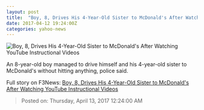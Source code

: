```yaml
---
layout: post
title:  "Boy, 8, Drives His 4-Year-Old Sister to McDonald's After Watching YouTube Instructional Videos"
date: 2017-04-12 19:24:00Z
categories: yahoo-news
---
```


![Boy, 8, Drives His 4-Year-Old Sister to McDonald's After Watching YouTube Instructional Videos](https://s.yimg.com/uu/api/res/1.2/i6Ndat0yR.Yn8Q2kCDKKPQ--/aD0yMzQ7dz00MTY7c209MTthcHBpZD15dGFjaHlvbg--/http://media.zenfs.com/en-US/homerun/inside_edition/19d26e04222f1a38ad4e76a08cc9536e)

An 8-year-old boy managed to drive himself and his 4-year-old sister to McDonald's without hitting anything, police said.


Full story on F3News: [Boy, 8, Drives His 4-Year-Old Sister to McDonald's After Watching YouTube Instructional Videos](http://www.f3nws.com/n/GCSEBE)

> Posted on: Thursday, April 13, 2017 12:24:00 AM
